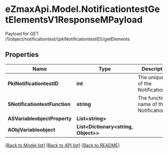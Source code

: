 # eZmaxApi.Model.NotificationtestGetElementsV1ResponseMPayload
Payload for GET /1/object/notificationtest/{pkiNotificationtestID}/getElements

## Properties

Name | Type | Description | Notes
------------ | ------------- | ------------- | -------------
**PkiNotificationtestID** | **int** | The unique ID of the Notificationtest | 
**SNotificationtestFunction** | **string** | The function name of the Notificationtest | 
**ASVariableobjectProperty** | **List&lt;string&gt;** |  | 
**AObjVariableobject** | **List&lt;Dictionary&lt;string, Object&gt;&gt;** |  | 

[[Back to Model list]](../README.md#documentation-for-models) [[Back to API list]](../README.md#documentation-for-api-endpoints) [[Back to README]](../README.md)

